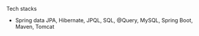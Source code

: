 Tech stacks <br>
- Spring data JPA, Hibernate, JPQL, SQL, @Query, MySQL, Spring Boot, Maven, Tomcat
